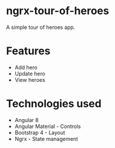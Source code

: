 # ngrx-tour-of-heroes

A simple tour of heroes app.

# Features
- Add hero
- Update hero
- View heroes

# Technologies used
- Angular 8
- Angular Material - Controls
- Bootstrap 4 - Layout
- Ngrx - State management
